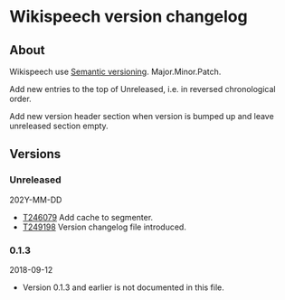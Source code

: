# Wikispeech version changelog

## About

Wikispeech use [Semantic versioning](https://semver.org/). Major.Minor.Patch.

Add new entries to the top of Unreleased, i.e. in reversed chronological order.

Add new version header section when version is bumped up and leave unreleased section empty.

## Versions

### Unreleased
202Y-MM-DD

* [T246079](https://phabricator.wikimedia.org/T246079) Add cache to segmenter.
* [T249198](https://phabricator.wikimedia.org/T249198) Version changelog file introduced.

### 0.1.3
2018-09-12

* Version 0.1.3 and earlier is not documented in this file.
